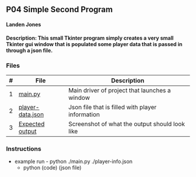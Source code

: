 ## P04 Simple Second Program
#### Landen Jones
#### Description: This small Tkinter program simply creates a very small Tkinter gui window that is populated some player data that is passed in through a json file.

### Files
|   #   | File            | Description                                        |
| :---: | --------------- | -------------------------------------------------- |
|   1   | <a href = "https://github.com/LandenSJones/4443-2D-PyGame-Jones/blob/master/Assignments/A04/main.py"/>main.py| Main driver of project that launches a window|
|   2   | <a href = "https://github.com/LandenSJones/4443-2D-PyGame-Jones/blob/master/Assignments/A04/player-info.json"/>player-data.json| Json file that is filled with player information|
|   3   | <a href = "https://github.com/LandenSJones/4443-2D-PyGame-Jones/blob/master/Assignments/A04/Screenshot.md"/>Expected output| Screenshot of what the output should look like|

### Instructions

- example run - python ./main.py ./player-info.json
  - python (code) (json file)
